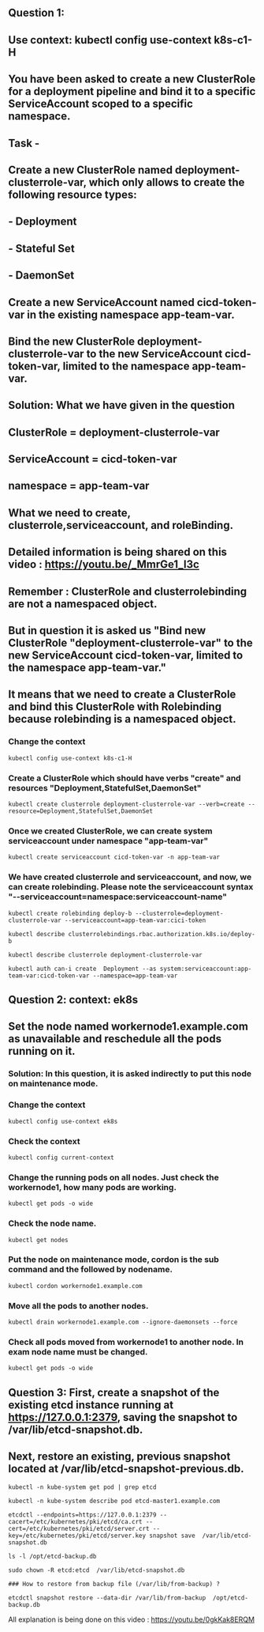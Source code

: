 ## Question 1: 

## Use context: kubectl config use-context k8s-c1-H

## You have been asked to create a new ClusterRole for a deployment pipeline and bind it to a specific ServiceAccount scoped to a specific namespace.

## Task -
## Create a new ClusterRole named deployment-clusterrole-var, which only allows to create the following resource types:
##  - Deployment
##  - Stateful Set
##  - DaemonSet
## Create a new ServiceAccount named cicd-token-var in the existing namespace app-team-var.
## Bind the new ClusterRole deployment-clusterrole-var to the new ServiceAccount cicd-token-var, limited to the namespace app-team-var.

## Solution: What we have given in the question
## ClusterRole = deployment-clusterrole-var
## ServiceAccount = cicd-token-var
## namespace = app-team-var
## What we need to create, clusterrole,serviceaccount, and roleBinding.
## Detailed information is being shared on this video : https://youtu.be/_MmrGe1_l3c
##  Remember : ClusterRole and clusterrolebinding are not a namespaced object.
## But in question it is asked us "Bind new ClusterRole "deployment-clusterrole-var" to the new ServiceAccount cicd-token-var, limited to the namespace app-team-var."
## It means that we need to create a ClusterRole and bind this ClusterRole with Rolebinding because rolebinding is a namespaced object.

### Change the context
```
kubectl config use-context k8s-c1-H
```
### Create a ClusterRole which should have verbs "create" and resources "Deployment,StatefulSet,DaemonSet"
```
kubectl create clusterrole deployment-clusterrole-var --verb=create --resource=Deployment,StatefulSet,DaemonSet

```
### Once we created ClusterRole, we can create system serviceaccount under namespace "app-team-var"
```
kubectl create serviceaccount cicd-token-var -n app-team-var

```
### We have created clusterrole and serviceaccount, and now, we can create rolebinding. Please note the serviceaccount syntax "--serviceaccount=namespace:serviceaccount-name"
```
kubectl create rolebinding deploy-b --clusterrole=deployment-clusterrole-var --serviceaccount=app-team-var:cici-token

```
```
kubectl describe clusterrolebindings.rbac.authorization.k8s.io/deploy-b

```
```
kubectl describe clusterrole deployment-clusterrole-var

```
```
kubectl auth can-i create  Deployment --as system:serviceaccount:app-team-var:cicd-token-var --namespace=app-team-var

```


## Question 2: context: ek8s

## Set the node named workernode1.example.com as unavailable and reschedule all the pods running on it.


### Solution: In this question, it is asked indirectly to put this node on maintenance mode. 
### Change the context
```
kubectl config use-context ek8s
```
### Check the context
```
kubectl config current-context
```
### Change the running pods on all nodes. Just check the workernode1, how many pods are working. 
```
kubectl get pods -o wide
```
### Check the node name.
```
kubectl get nodes
```
### Put the node on maintenance mode, cordon is the sub command and the followed by nodename.
```
kubectl cordon workernode1.example.com
```
### Move all the pods to another nodes. 
```
kubectl drain workernode1.example.com --ignore-daemonsets --force
```

### Check all pods moved from workernode1 to another node. In exam node name must be changed.
```
kubectl get pods -o wide
```

## Question 3: First, create a snapshot of the existing etcd instance running at https://127.0.0.1:2379, saving the snapshot to /var/lib/etcd-snapshot.db.
## Next, restore an existing, previous snapshot located at /var/lib/etcd-snapshot-previous.db.

```
kubectl -n kube-system get pod | grep etcd
```
```
kubectl -n kube-system describe pod etcd-master1.example.com

```
```
etcdctl --endpoints=https://127.0.0.1:2379 --cacert=/etc/kubernetes/pki/etcd/ca.crt --cert=/etc/kubernetes/pki/etcd/server.crt --key=/etc/kubernetes/pki/etcd/server.key snapshot save  /var/lib/etcd-snapshot.db

```
```
ls -l /opt/etcd-backup.db

```
```
sudo chown -R etcd:etcd  /var/lib/etcd-snapshot.db
```

```
### How to restore from backup file (/var/lib/from-backup) ?

```
```
etcdctl snapshot restore --data-dir /var/lib/from-backup  /opt/etcd-backup.db 

```

All explanation is being done on this video : https://youtu.be/0gkKak8ERQM

